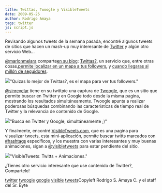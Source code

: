 ```yaml
---
title: Twittas, Twoogle y VisibleTweets
date: 2009-05-25
author: Rodrigo Amaya
tags: twitter
js: script.js
---
```


Revisando algunos tweets de la semana pasada, encontré algunos tweets de
      sitios que hacen un mash-up muy interesante de [Twitter](http://www.srbyte.com/2008/09/y-para-qu-te-puede-servir-twitter.html)
      y algún otro servicio Web...

[@marlonmelara](http://twitter.com/marlonmelara) comparte[en su blog](http://www.entreotrascosas.com/): [Twittas?](http://twittas.com/), un servicio que, entre otras cosas,[permite localizar en un mapa a tus followers](http://twittas.com/mapf/), y
      [cuando llegaras al millón de seguidores](http://twittas.com/1million/).

[![](http://1.bp.blogspot.com/_ayvorITawE4/ShhvNh2ocpI/AAAAAAAAB-4/5JRUxhHZLCc/s320/logov1.jpg)](http://1.bp.blogspot.com/_ayvorITawE4/ShhvNh2ocpI/AAAAAAAAB-4/5JRUxhHZLCc/s1600-h/logov1.jpg)"Quizas lo mejor de
      Twittas?, es el mapa para ver tus followers."

[@sinrevelar](http://twitter.com/sinrevelar) tiene en su twittpic
      una captura de [Twoogle](http://twoogle.browsys.com/), que es un sitio
      que permite buscar en Twitter y en Google todo desde la misma pagina, mostrando los resultados
      simultáneamente. Twoogle apunta a realizar poderosas búsquedas combinando las características
      de tiempo real de Twitter y la relevancia de contenido de Google.

[![](http://4.bp.blogspot.com/_ayvorITawE4/ShhvN5oS63I/AAAAAAAAB_A/hv5TgCxby0A/s320/8810177-c106d49f796b79d46e0b60271d86d002.4a1816f8-full.png)](http://4.bp.blogspot.com/_ayvorITawE4/ShhvN5oS63I/AAAAAAAAB_A/hv5TgCxby0A/s1600-h/8810177-c106d49f796b79d46e0b60271d86d002.4a1816f8-full.png)"Busca en Twitter y Google,
      simultáneamente ;)"

Y finalmente, encontré
      [VisibleTweets.com](http://visibletweets.com/), que es una pagina para
      visualizar tweets, esta mini-aplicación, permite buscar twitts marcados con [#hashtags](http://hashtags.org/) específicos, y los muestra con varias
      interesantes y muy buenas animaciones, sigan a [@visibletweets](http://twitter.com/visibletweets/) para estar pendiente del
      sitio.

[![](http://2.bp.blogspot.com/_ayvorITawE4/ShhvNQFW2QI/AAAAAAAAB-w/pVUGF08N_wI/s320/visibletwitts.jpg)](http://2.bp.blogspot.com/_ayvorITawE4/ShhvNQFW2QI/AAAAAAAAB-w/pVUGF08N_wI/s1600-h/visibletwitts.jpg)"VisibleTweets: Twitts +
      Animaciones."

¿Tienes otro servicio
      interesante que use contenido de Twitter?, Compartelo!

[twitter](http://www.blogalaxia.com/tags/twitter) [twoogle](http://www.blogalaxia.com/tags/twoogle) [google](http://www.blogalaxia.com/tags/google) [visible](http://www.blogalaxia.com/tags/visible) [tweets](http://www.blogalaxia.com/tags/tweets)Copyleft Rodrigo S. Amaya C. y el staff del Sr.
      Byte